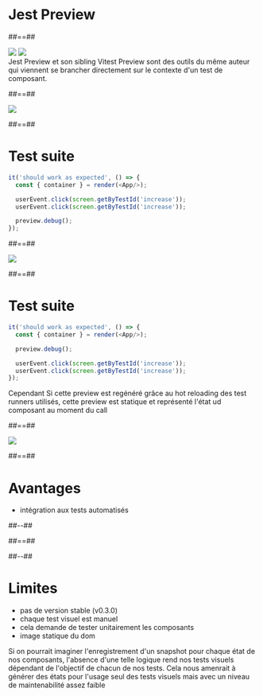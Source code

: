 <!-- .slide: class="transition bg-pink" -->

# Jest Preview

##==##

<div class="full-center sas-images-container">
<img src="assets/images/jest-preview.svg">
<img src="assets/images/vitest-preview.svg">
</div>

<aside class="notes">
Jest Preview et son sibling Vitest Preview sont des outils du même auteur qui viennent se brancher directement sur le contexte d'un test de composant.

</aside>

##==##

<div class='full-center'>
<img src="assets/images/jest-preview-0.png">
</div>

##==##

# Test suite

<!-- .slide: class="with-code" -->

```js
it('should work as expected', () => {
  const { container } = render(<App/>);

  userEvent.click(screen.getByTestId('increase'));
  userEvent.click(screen.getByTestId('increase'));

  preview.debug();
});

```

<!-- .element: class="big-code" -->

##==##

<div class='full-center'>
<img src="assets/images/jest-preview-2.png">
</div>

##==##

# Test suite

<!-- .slide: class="with-code" -->

```js
it('should work as expected', () => {
  const { container } = render(<App/>);

  preview.debug();

  userEvent.click(screen.getByTestId('increase'));
  userEvent.click(screen.getByTestId('increase'));
});

```

<!-- .element: class="big-code" -->

<aside class='notes'>
Cependant Si cette preview est regénéré grâce au hot reloading des test runners utilisés, cette preview est statique et représenté l'état ud composant au moment du call
</aside>

##==##

<div class='full-center'>
<img src="assets/images/jest-preview-0.png">
</div>

##==##

<!-- .slide: class="two-column" -->

# Avantages

- intégration aux tests automatisés

##--##

<!-- .slide: data-background="./web_modules/sfeir-school-theme/images/bg-blue-1.png" -->

##==##

<!-- .slide: class="two-column" data-background="./web_modules/sfeir-school-theme/images/bg-blue-3.png" -->

##--##

# Limites

- pas de version stable (v0.3.0)
- chaque test visuel est manuel
- cela demande de tester unitairement les composants
- image statique du dom

<aside class="notes">
Si on pourrait imaginer l'enregistrement d'un snapshot pour chaque état de nos composants, l'absence d'une telle logique
rend nos tests visuels dépendant de l'objectif de chacun de nos tests.
Cela nous amenrait à générer des états pour l'usage seul des tests visuels mais avec un niveau de maintenabilité assez
faible
</aside>

